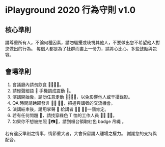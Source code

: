 # iPlayground 2020 行為守則 v1.0

## 核心準則

請尊重所有人，不論何種因素，請勿騷擾或歧視其他人，不要做出您不希望他人對您做出的行為。
每個人都是為了社群而盡上一份力，請將心比心，多些鼓勵與包容。

## 會場準則

1. 會議廳內請勿飲食 🚫🥤🍔🚫。
2. 請輕聲細語 🤫 手機調成震動 📵。
3. 演講開始後，請勿任意走動 🚫🚶‍♂️🚫，以免影響他人或干擾錄影。
4. QA 時間請踴躍發言 🙋‍♂️ 🙋‍♀️，把握與講者的交流機會。
5. 演講結束後，請用掌聲 👏 給講者 👨‍🏫 👩‍🏫一個肯定。
6. 若有任何問題 🤔，請找穿綠色 T 恤的工作人員 👨‍💼 👩‍💼。
7. 如果你不想被拍照 🚫📷🚫，請到櫃台領取紅色 badge 吊繩 。

若有違反準則之情事，情節重大者，大會保留請人離場之權力。
謝謝您的支持與配合。

